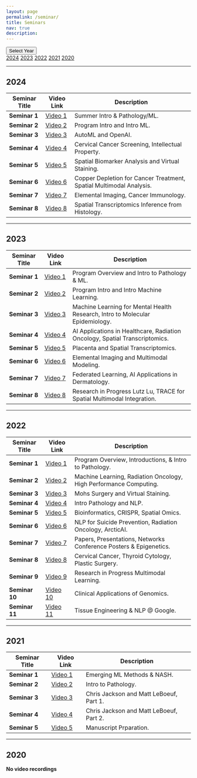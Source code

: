 ```yaml
---
layout: page
permalink: /seminar/
title: Seminars
nav: true
description:
---
```


<div class="dropdown">
  <button class="dropbtn">Select Year</button>
  <div class="dropdown-content">
    <a href="#2024">2024</a>
    <a href="#2023">2023</a>
    <a href="#2022">2022</a>
    <a href="#2021">2021</a>
    <a href="#2020">2020</a>
  </div>
</div>

---

## <a id="2024">2024</a>

| Seminar Title        | Video Link    | Description         |
|-----------------------|---------------|---------------------|
| **Seminar 1**         | [Video 1](https://www.youtube.com/watch?v=4ryqXpxBArA&list=PLdpZtO0hyIny_Lcgt79OZI6tvlnDBH8Q8)  | Summer Intro & Pathology/ML.   |
| **Seminar 2**         | [Video 2](https://www.youtube.com/watch?v=mx1Z5XD0crM&list=PLdpZtO0hyIny_Lcgt79OZI6tvlnDBH8Q8)  | Program Intro and Intro ML.   |
| **Seminar 3**         | [Video 3](https://www.youtube.com/watch?v=-4qiWRIffpI&list=PLdpZtO0hyIny_Lcgt79OZI6tvlnDBH8Q8)  | AutoML and OpenAI.   |
| **Seminar 4**         | [Video 4](https://www.youtube.com/watch?v=YW-wwPHe7zQ&list=PLdpZtO0hyIny_Lcgt79OZI6tvlnDBH8Q8)  | Cervical Cancer Screening, Intellectual Property.   |
| **Seminar 5**         | [Video 5](https://www.youtube.com/watch?v=TzWZP_l-ses&list=PLdpZtO0hyIny_Lcgt79OZI6tvlnDBH8Q8)  | Spatial Biomarker Analysis and Virtual Staining.   |
| **Seminar 6**         | [Video 6](https://www.youtube.com/watch?v=kPtr0k6Kv2s&list=PLdpZtO0hyIny_Lcgt79OZI6tvlnDBH8Q8)  | Copper Depletion for Cancer Treatment, Spatial Multimodal Analysis.   |
| **Seminar 7**         | [Video 7](https://www.youtube.com/watch?v=66UTQtko0N4&list=PLdpZtO0hyIny_Lcgt79OZI6tvlnDBH8Q8)  | Elemental Imaging, Cancer Immunology.   |
| **Seminar 8**         | [Video 8](https://www.youtube.com/watch?v=dCGGc7nHuM8&list=PLdpZtO0hyIny_Lcgt79OZI6tvlnDBH8Q8)  |  Spatial Transcriptomics Inference from Histology.   |

---

## <a id="2023">2023</a>

| Seminar Title        | Video Link    | Description         |
|-----------------------|---------------|---------------------|
| **Seminar 1**         | [Video 1](https://www.youtube.com/watch?v=GluvbCwxJnc&list=PLdpZtO0hyInwkbBiLHuN9MpUlxGnKYzH_)  | Program Overview and Intro to Pathology & ML.   |
| **Seminar 2**         | [Video 2](https://www.youtube.com/watch?v=xrAHOZ6vwx0&list=PLdpZtO0hyInwkbBiLHuN9MpUlxGnKYzH_)  | Program Intro and Intro Machine Learning.   |
| **Seminar 3**         | [Video 3](https://www.youtube.com/watch?v=CsIaVZTn7-w&list=PLdpZtO0hyInwkbBiLHuN9MpUlxGnKYzH_)  | Machine Learning for Mental Health Research, Intro to Molecular Epidemiology.   |
| **Seminar 4**         | [Video 4](https://www.youtube.com/watch?v=IqxrfsxjbPY&list=PLdpZtO0hyInwkbBiLHuN9MpUlxGnKYzH_)  | AI Applications in Healthcare, Radiation Oncology, Spatial Transcriptomics.   |
| **Seminar 5**         | [Video 5](https://www.youtube.com/watch?v=_HcurrV9v8M&list=PLdpZtO0hyInwkbBiLHuN9MpUlxGnKYzH_)  | Placenta and Spatial Transcriptomics.   |
| **Seminar 6**         | [Video 6](https://www.youtube.com/watch?v=U1Epyd5E36U&list=PLdpZtO0hyInwkbBiLHuN9MpUlxGnKYzH_)  |  Elemental Imaging and Multimodal Modeling.   |
| **Seminar 7**         | [Video 7](https://www.youtube.com/watch?v=2iFBAwqL0bc&list=PLdpZtO0hyInwkbBiLHuN9MpUlxGnKYzH_)  | Federated Learning, AI Applications in Dermatology.   |
| **Seminar 8**         | [Video 8](https://www.youtube.com/watch?v=sKsawiGsV3w&list=PLdpZtO0hyInwkbBiLHuN9MpUlxGnKYzH_)  | Research in Progress Lutz Lu, TRACE for Spatial Multimodal Integration.   |

---


## <a id="2022">2022</a>

| Seminar Title        | Video Link    | Description         |
|-----------------------|---------------|---------------------|
| **Seminar 1**         | [Video 1](https://www.youtube.com/watch?v=TnOeHHX7GwI&list=PLdpZtO0hyInzodqC9a7m7DMgT4qZ7nTTV&index=2)  | Program Overview, Introductions, & Intro to Pathology.   |
| **Seminar 2**         | [Video 2](https://www.youtube.com/watch?v=-5PeCVWtcH8&list=PLdpZtO0hyInzodqC9a7m7DMgT4qZ7nTTV)  | Machine Learning, Radiation Oncology, High Performance Computing.   |
| **Seminar 3**         | [Video 3](https://www.youtube.com/watch?v=fJjqxlu8ZDg&list=PLdpZtO0hyInzodqC9a7m7DMgT4qZ7nTTV)  | Mohs Surgery and Virtual Staining.   |
| **Seminar 4**         | [Video 4](https://www.youtube.com/watch?v=ifqBVFZY6lE)  | Intro Pathology and NLP.   |
| **Seminar 5**         | [Video 5](https://www.youtube.com/watch?v=ie_KZzX1Org)  | Bioinformatics, CRISPR, Spatial Omics.   |
| **Seminar 6**         | [Video 6](https://www.youtube.com/watch?v=Tw_eytFOqPs)  | NLP for Suicide Prevention, Radiation Oncology, ArcticAI.   |
| **Seminar 7**         | [Video 7](https://www.youtube.com/watch?v=OFg39aJlaTc)  | Papers, Presentations, Networks  Conference Posters & Epigenetics.   |
| **Seminar 8**         | [Video 8](https://www.youtube.com/watch?v=gCT5LwfxfzQ)  | Cervical Cancer, Thyroid Cytology, Plastic Surgery.   |
| **Seminar 9**         | [Video 9](https://www.youtube.com/watch?v=kYs71PJb-QQ)  | Research in Progress Multimodal Learning.   |
| **Seminar 10**        | [Video 10](https://www.youtube.com/watch?v=eqM2R-jfH8o) | Clinical Applications of Genomics.   |
| **Seminar 11**        | [Video 11](https://www.youtube.com/watch?v=ylA13f74eRk)  | Tissue Engineering & NLP @ Google.   |

---

## <a id="2021">2021</a>

| Seminar Title        | Video Link    | Description         |
|-----------------------|---------------|---------------------|
| **Seminar 1**         | [Video 1](https://www.youtube.com/watch?v=sgecANc6W_0&list=PLdpZtO0hyInzPFWQWHigVSUJu3jAv6Cjh)  | Emerging ML Methods & NASH.   |
| **Seminar 2**         | [Video 2](https://www.youtube.com/watch?v=w4fQ3HEUJ_M&list=PLdpZtO0hyInzPFWQWHigVSUJu3jAv6Cjh)  | Intro to Pathology.   |
| **Seminar 3**         | [Video 3](https://www.youtube.com/watch?v=0LStzEr9QIo&list=PLdpZtO0hyInzPFWQWHigVSUJu3jAv6Cjh)  | Chris Jackson and Matt LeBoeuf, Part 1.   |
| **Seminar 4**         | [Video 4](https://www.youtube.com/watch?v=_ITtZpGESLU&list=PLdpZtO0hyInzPFWQWHigVSUJu3jAv6Cjh)  | Chris Jackson and Matt LeBoeuf, Part 2.   |
| **Seminar 5**         | [Video 5](https://www.youtube.com/watch?v=n_WoaP8__Xc&list=PLdpZtO0hyInzPFWQWHigVSUJu3jAv6Cjh)  | Manuscript Prparation.   |

---

## <a id="2020">2020</a>

**No video recordings**





<!--template

| Seminar Title        | Video Link    | Description         |
|-----------------------|---------------|---------------------|
| **Seminar 1**         | [Video 1]()  | Placeholder text.   |
| **Seminar 2**         | [Video 2]()  | Placeholder text.   |
| **Seminar 3**         | [Video 3]()  | Placeholder text.   |
| **Seminar 4**         | [Video 4]()  | Placeholder text.   |
| **Seminar 5**         | [Video 5]()  | Placeholder text.   |
| **Seminar 6**         | [Video 6]()  | Placeholder text.   |
| **Seminar 7**         | [Video 7]()  | Placeholder text.   |
| **Seminar 8**         | [Video 8]()  | Placeholder text.   |
| **Seminar 9**         | [Video 9]()  | Placeholder text.   |
| **Seminar 10**        | [Video 10]() | Placeholder text.   |
| **Seminar 11**        | [Video 11()  | Placeholder text.   | -->